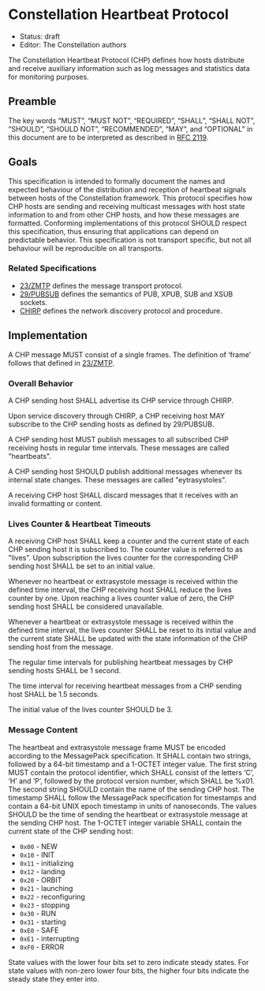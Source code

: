 

# Constellation Heartbeat Protocol

* Status: draft
* Editor: The Constellation authors


The Constellation Heartbeat Protocol (CHP) defines how hosts distribute and receive auxiliary information such as log messages and statistics data for monitoring purposes.

## Preamble
The key words “MUST”, “MUST NOT”, “REQUIRED”, “SHALL”, “SHALL NOT”, “SHOULD”, “SHOULD NOT”, “RECOMMENDED”, “MAY”, and “OPTIONAL” in this document are to be interpreted as described in [RFC 2119](http://tools.ietf.org/html/rfc2119).

## Goals
This specification is intended to formally document the names and expected behaviour of the distribution and reception of heartbeat signals between hosts of the Constellation framework.
This protocol specifies how CHP hosts are sending and receiving multicast messages with host state information to and from other CHP hosts, and how these messages are formatted.
Conforming implementations of this protocol SHOULD respect this specification, thus ensuring that applications can depend on predictable behavior.
This specification is not transport specific, but not all behaviour will be reproducible on all transports.

### Related Specifications
* [23/ZMTP](http://rfc.zeromq.org/spec:23/ZMTP) defines the message transport protocol.
* [29/PUBSUB](http://rfc.zeromq.org/spec:29/PUBSUB) defines the semantics of PUB, XPUB, SUB and XSUB sockets.
* [CHIRP](https://gitlab.desy.de/constellation/constellation/-/blob/main/docs/protocols/chirp.md) defines the network discovery protocol and procedure.

## Implementation
A CHP message MUST consist of a single frames. The definition of ‘frame’ follows that defined in [23/ZMTP](http://rfc.zeromq.org/spec:23/ZMTP).

### Overall Behavior

A CHP sending host SHALL advertise its CHP service through CHIRP.

Upon service discovery through CHIRP, a CHP receiving host MAY subscribe to the CHP sending hosts as defined by 29/PUBSUB.

A CHP sending host MUST publish messages to all subscribed CHP receiving hosts in regular time intervals. These messages are called "heartbeats".

A CHP sending host SHOULD publish additional messages whenever its internal state changes. These messages are called "eytrasystoles".

A receiving CHP host SHALL discard messages that it receives with an invalid formatting or content.

### Lives Counter & Heartbeat Timeouts

A receiving CHP host SHALL keep a counter and the current state of each CHP sending host it is subscribed to. The counter value is referred to as "lives". Upon subscription the lives counter for the corresponding CHP sending host SHALL be set to an initial value. 

Whenever no heartbeat or extrasystole message is received within the defined time interval, the CHP receiving host SHALL reduce the lives counter by one. Upon reaching a lives counter value of zero, the CHP sending host SHALL be considered unavailable.

Whenever a heartbeat or extrasystole message is received within the defined time interval, the lives counter SHALL be reset to its initial value and the current state SHALL be updated with the state information of the CHP sending host from the message.

The regular time intervals for publishing heartbeat messages by CHP sending hosts  SHALL be 1 second.

The time interval for receiving heartbeat messages from a CHP sending host SHALL be 1.5 seconds.

The initial value of the lives counter SHOULD be 3.

### Message Content

The heartbeat and extrasystole message frame MUST be encoded according to the MessagePack specification.
It SHALL contain two strings, followed by a 64-bit timestamp and a 1-OCTET integer value.
The first string MUST contain the protocol identifier, which SHALL consist of the letters ‘C’, ‘H’ and ‘P’, followed by the protocol version number, which SHALL be %x01.
The second string SHOULD contain the name of the sending CHP host.
The timestamp SHALL follow the MessagePack specification for timestamps and contain a 64-bit UNIX epoch timestamp in units of nanoseconds.
The values SHOULD be the time of sending the heartbeat or extrasystole message at the sending CHP host.
The 1-OCTET integer variable SHALL contain the current state of the CHP sending host:

* `0x00` - NEW
* `0x10` - INIT
* `0x11` - initializing
* `0x12` - landing
* `0x20` - ORBIT
* `0x21` - launching
* `0x22` - reconfiguring
* `0x23` - stopping
* `0x30` - RUN
* `0x31` - starting
* `0xE0` - SAFE
* `0xE1` - interrupting
* `0xF0` - ERROR

State values with the lower four bits set to zero indicate steady states. For state values with non-zero lower four bits, the higher four bits indicate the steady state they enter into.



